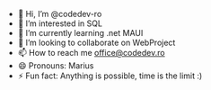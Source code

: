 - 👋 Hi, I’m @codedev-ro
- 👀 I’m interested in SQL
- 🌱 I’m currently learning .net MAUI
- 💞️ I’m looking to collaborate on WebProject
- 📫 How to reach me office@codedev.ro
- 😄 Pronouns: Marius
- ⚡ Fun fact: Anything is possible, time is the limit :)

<!---
codedev-ro/codedev-ro is a ✨ special ✨ repository because its `README.md` (this file) appears on your GitHub profile.
You can click the Preview link to take a look at your changes.
--->
